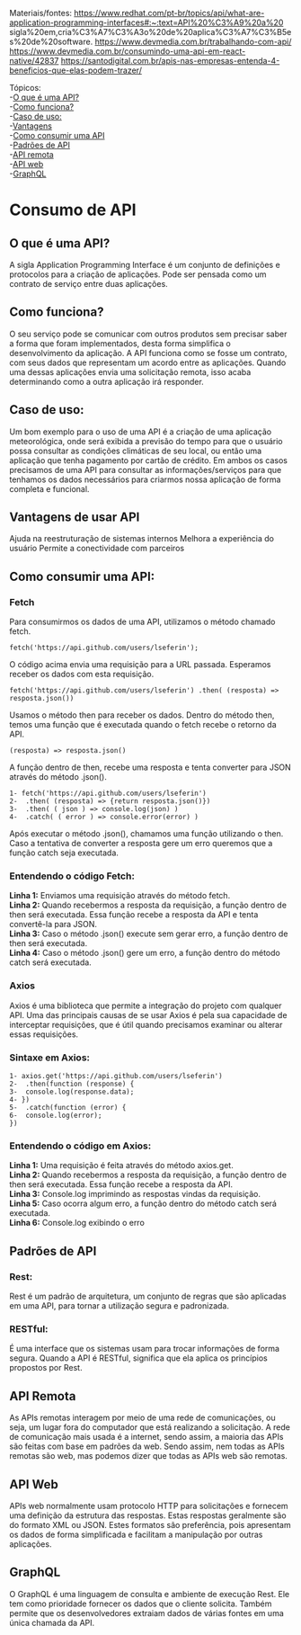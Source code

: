 Materiais/fontes:
https://www.redhat.com/pt-br/topics/api/what-are-application-programming-interfaces#:~:text=API%20%C3%A9%20a%20 sigla%20em,cria%C3%A7%C3%A3o%20de%20aplica%C3%A7%C3%B5es%20de%20software.
https://www.devmedia.com.br/trabalhando-com-api/
https://www.devmedia.com.br/consumindo-uma-api-em-react-native/42837
https://santodigital.com.br/apis-nas-empresas-entenda-4-beneficios-que-elas-podem-trazer/



Tópicos:<br>
-[O que é uma API?](https://github.com/Lseferin/Artigos-pip/blob/main/Artigo3.md#o-que-%C3%A9-uma-api-)<br>
-[Como funciona?](https://github.com/Lseferin/Artigos-pip/blob/main/Artigo3.md#como-funciona)<br>
-[Caso de uso:](https://github.com/Lseferin/Artigos-pip/blob/main/Artigo3.md#caso-de-uso)<br>
-[Vantagens](https://github.com/Lseferin/Artigos-pip/blob/main/Artigo3.md#vantagens-de-usar-api)<br>
-[Como consumir uma API](https://github.com/Lseferin/Artigos-pip/blob/main/Artigo3.md#como-consumir-uma-api)<br>
-[Padrões de API](https://github.com/Lseferin/Artigos-pip/blob/main/Artigo3.md#padr%C3%B5es-de-api)<br>
-[API remota](https://github.com/Lseferin/Artigos-pip/blob/main/Artigo3.md#api-remota)<br>
-[API web](https://github.com/Lseferin/Artigos-pip/blob/main/Artigo3.md#api-web)<br>
-[GraphQL](https://github.com/Lseferin/Artigos-pip/blob/main/Artigo3.md#graphql)<br>

<h1>Consumo de API</h1>

<h2>O que é uma API? </h2>
A sigla Application Programming Interface é um conjunto de definições e protocolos para a criação de aplicações. Pode ser pensada como um contrato de serviço entre duas aplicações. 

<h2>Como funciona?</h2>
O seu serviço pode se comunicar com outros produtos sem precisar saber a forma que foram implementados, desta forma simplifica o desenvolvimento da aplicação. A API funciona como se fosse um contrato, com seus dados que representam um acordo entre as aplicações. Quando uma dessas aplicações envia uma solicitação remota, isso acaba determinando como a outra aplicação irá responder. 

<h2>Caso de uso:</h2>
Um bom exemplo para o uso de uma API é a criação de uma aplicação meteorológica, onde será exibida a previsão do tempo para que o usuário possa consultar as condições climáticas de seu local, ou então uma aplicação que tenha pagamento por cartão de crédito. Em ambos os casos precisamos de uma API para consultar as informações/serviços para que tenhamos os dados necessários para criarmos nossa aplicação de forma completa e funcional. 

<h2>Vantagens de usar API</h2>
Ajuda na reestruturação de sistemas internos
Melhora a experiência do usuário
Permite a conectividade com parceiros

<h2>Como consumir uma API:</h2>
<h3>Fetch</h3>
Para consumirmos os dados de uma API, utilizamos o método chamado fetch.

```
fetch('https://api.github.com/users/lseferin');
```

O código acima envia uma requisição para a URL passada. Esperamos receber os dados com esta requisição. 

```
fetch('https://api.github.com/users/lseferin') .then( (resposta) => resposta.json())
```

Usamos o método then para receber os dados.
Dentro do método then, temos uma função que é executada quando o fetch recebe o retorno da API. 

```
(resposta) => resposta.json()
```

A função dentro de then, recebe uma resposta e tenta converter para JSON através do método .json().



```
1- fetch('https://api.github.com/users/lseferin')
2-  .then( (resposta) => {return resposta.json()})
3-  .then( ( json ) => console.log(json) )
4-  .catch( ( error ) => console.error(error) )
```


Após executar o método .json(), chamamos uma função utilizando o then. Caso a tentativa de converter a resposta gere um erro queremos que a função catch seja executada.
<h3>Entendendo o código Fetch:</h3>

<strong>Linha 1:</strong> Enviamos uma requisição através do método fetch.<br>
<strong>Linha 2:</strong> Quando recebermos a resposta da requisição, a função dentro de then será executada. Essa função recebe a resposta da API e tenta convertê-la para JSON.<br>
<strong>Linha 3:</strong> Caso o método .json() execute sem gerar erro, a função dentro de then será executada.<br>
<strong>Linha 4:</strong> Caso o método .json() gere um erro, a função dentro do método catch será executada.<br>
<h3>Axios</h3>
Axios é uma biblioteca que permite a integração do projeto com qualquer API. Uma das principais causas de se usar Axios é pela sua capacidade de interceptar requisições, que é útil quando precisamos examinar ou alterar essas requisições. 

<h3>Sintaxe em Axios:</h3>

```
1- axios.get('https://api.github.com/users/lseferin')
2-  .then(function (response) {
3-  console.log(response.data);
4- })
5-  .catch(function (error) {
6-  console.log(error);
})
```

<h3>Entendendo o código em Axios:</h3>
<strong>Linha 1:</strong> Uma requisição é feita através do método axios.get.<br>
<strong>Linha 2:</strong> Quando recebermos a resposta da requisição, a função dentro de then será executada. Essa função recebe a resposta da API.<br>
<strong>Linha 3:</strong> Console.log imprimindo as respostas vindas da requisição.<br>
<strong>Linha 5:</strong> Caso ocorra algum erro, a função dentro do método catch será executada.<br>
<strong>Linha 6:</strong> Console.log exibindo o erro <br>
<h2>Padrões de API</h2>
<h3>Rest:</h3> Rest é um padrão de arquitetura, um conjunto de regras que são aplicadas em uma API, para tornar a utilização segura e padronizada.
<h3>RESTful:</h3> É uma interface que os sistemas usam para trocar informações de forma segura. Quando a API é RESTful, significa que ela aplica os princípios propostos por Rest. 

<h2>API Remota</h2>
As APIs remotas interagem por meio de uma rede de comunicações, ou seja, um lugar fora do computador que está realizando a solicitação. A rede de comunicação mais usada é a internet, sendo assim, a maioria das APIs são feitas com base em padrões da web. Sendo assim, nem todas as APIs remotas são web, mas podemos dizer que todas as APIs web são remotas.

<h2>API Web</h2>
APIs web normalmente usam protocolo HTTP para solicitações e fornecem uma definição da estrutura das respostas. Estas respostas geralmente são do formato XML ou JSON. Estes formatos são preferência, pois apresentam os dados de forma simplificada e facilitam a manipulação por outras aplicações. 

<h2>GraphQL</h2>
O GraphQL é uma linguagem de consulta e ambiente de execução Rest. Ele tem como prioridade fornecer os dados que o cliente solicita. Também permite que os desenvolvedores extraiam dados de várias fontes em uma única chamada da API. 
